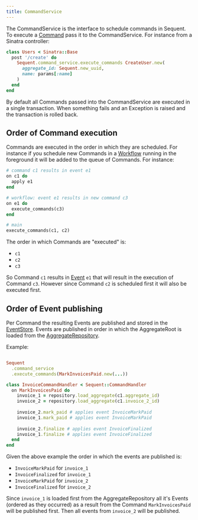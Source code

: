 ```yaml
---
title: CommandService
---
```


The CommandService is the interface to schedule commands in Sequent. To execute a [Command](command.html)
pass it to the CommandService. For instance from a Sinatra controller:

```ruby
class Users < Sinatra::Base
  post '/create' do
    Sequent.command_service.execute_commands CreateUser.new(
      aggregate_id: Sequent.new_uuid,
      name: params[:name]
    )
  end
end
```


By default all Commands passed into the CommandService are executed in a single transaction.
When something fails and an Exception is raised and the transaction is rolled back.

## Order of Command execution

Commands are executed in the order in which they are scheduled. For instance
if you schedule new Commands in a [Workflow](workflow.html) running in the foreground
it will be added to the queue of Commands. For instance:

```ruby
# command c1 results in event e1
on c1 do
  apply e1
end

# workflow: event e1 results in new command c3
on e1 do
  execute_commands(c3)
end

# main
execute_commands(c1, c2)
```

The order in which Commands are "executed" is:

- `c1`
- `c2`
- `c3`

So Command `c1` results in [Event](event.html) `e1` that will result in
the execution of Command `c3`. However since Command `c2` is scheduled
first it will also be executed first.

## Order of Event publishing

Per Command the resulting Events are published and stored in the [EventStore](event_store.html). Events are published in order
in which the AggregateRoot is loaded from the [AggregateRepository](aggregate-repository.html).

Example:

```ruby

Sequent
  .command_service
  .execute_commands(MarkInvoicesPaid.new(...))

class InvoiceCommandHandler < Sequent::CommandHandler
  on MarkInvoicesPaid do
    invoice_1 = repository.load_aggregate(c1.aggregate_id)
    invoice_2 = repository.load_aggregate(c1.invoice_2_id)
    
    invoice_2.mark_paid # applies event InvoiceMarkPaid
    invoice_1.mark_paid # applies event InvoiceMarkPaid
    
    invoice_2.finalize # applies event InvoiceFinalized
    invoice_1.finalize # applies event InvoiceFinalized
  end
end
```
 
Given the above example the order in which the events are published is:

- `InvoiceMarkPaid` for `invoice_1`
- `InvoiceFinalized` for `invoice_1`
- `InvoiceMarkPaid` for `invoice_2`
- `InvoiceFinalized` for `invoice_2`

Since `invoice_1` is loaded first from the AggregateRepository all it's
Events (ordered as they occurred) as a result from the Command `MarkInvoicesPaid` will be published first. Then all events from `invoice_2` will be published.

